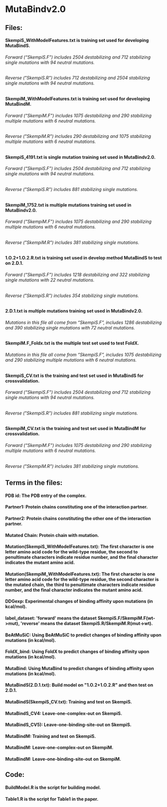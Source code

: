 # MutaBindv2.0

## Files:
  #### SkempiS_WithModelFeatures.txt is training set used for developing MutaBindS.
  ###### Forward (“SkempiS.F”) includes 2504 destabilizing and 712 stabilizing single mutations with 94 neutral mutations. 
  ###### Reverse ("SkempiS.R") includes 712 destabilizing and 2504 stabilizing single mutations with 94 neutral mutations.
  
  #### SkempiM_WithModelFeatures.txt is training set used for developing MutaBindM.
  ###### Forward (“SkempiM.F”) includes 1075 destabilizing and 290 stabilizing multiple mutations with 6 neutral mutations. 
  ###### Reverse ("SkempiM.R") includes 290 destabilizing and 1075 stabilizing multiple mutations with 6 neutral mutations.

  #### SkempiS_4191.txt is single mutation training set used in MutaBindv2.0.
  ###### Forward (“SkempiS.F”) includes 2504 destabilizing and 712 stabilizing single mutations with 94 neutral mutations. 
  ###### Reverse ("SkempiS.R") includes 881 stabilizing single mutations.
  
  #### SkempiM_1752.txt is multiple mutations training set used in MutaBindv2.0.
  ###### Forward (“SkempiM.F”) includes 1075 destabilizing and 290 stabilizing multiple mutations with 6 neutral mutations. 
  ###### Reverse ("SkempiM.R") includes 381 stabilizing single mutations.
  
  #### 1.O.2+1.O.2.R.txt is training set used in develop method MutaBindS to test on 2.D.1.
  ###### Forward (“SkempiS.F”) includes 1218 destabilizing and 322 stabilizing single mutations with 22 neutral mutations. 
  ###### Reverse ("SkempiS.R") includes 354 stabilizing single mutations.
  
  #### 2.D.1.txt is multiple mutations training set used in MutaBindv2.0.
  ###### Mutations in this file all come from “SkempiS.F”, includes 1286 destabilizing and 390 stabilizing single mutations with 72 neutral mutations. 
  
  #### SkempiM.F_Foldx.txt is the multiple test set used to test FoldX.
  ###### Mutations in this file all come from “SkempiS.F”, includes 1075 destabilizing and 290 stabilizing multiple mutations with 6 neutral mutations. 
  
  #### SkempiS_CV.txt is the training and test set used in MutaBindS for crossvalidation.
  ###### Forward (“SkempiS.F”) includes 2504 destabilizing and 712 stabilizing single mutations with 94 neutral mutations. 
  ###### Reverse ("SkempiS.R") includes 881 stabilizing single mutations.
  
  #### SkempiM_CV.txt is the training and test set used in MutaBindM for crossvalidation.
  ###### Forward (“SkempiM.F”) includes 1075 destabilizing and 290 stabilizing multiple mutations with 6 neutral mutations. 
  ###### Reverse ("SkempiM.R") includes 381 stabilizing single mutations.



## Terms in the files:
  #### PDB id: The PDB entry of the complex.
  #### Partner1: Protein chains constituting one of the interaction partner. 
  #### Partner2: Protein chains constituting the other one of the interaction partner. 
  #### Mutated Chain: Protein chain with mutation.
  #### Mutation(SkempiS_WithModelFeatures.txt): The first character is one letter amino acid code for the wild-type residue, the second to penultimate characters indicate residue number, and the final character indicates the mutant amino acid.
  #### Mutation(SkempiM_WithModelFeatures.txt): The first character is one letter amino acid code for the wild-type residue, the second character is the mutated chain, the third to penultimate characters indicate residue number, and the final character indicates the mutant amino acid.
  #### DDGexp: Experimental changes of binding affinity upon mutations (in kcal/mol).
  #### label_dataset: 'forward' means the dataset SkempiS.F/SkempiM.F(wt->mut), 'reverse' means the dataset SkempiS.R/SkempiM.R(mut->wt).
  #### BeAtMuSiC: Using BeAtMuSiC to predict changes of binding affinity upon mutations (in kcal/mol).
  #### FoldX_bind: Using FoldX to predict changes of binding affinity upon mutations (in kcal/mol).
  #### MutaBind: Using MutaBind to predict changes of binding affinity upon mutations (in kcal/mol).
  #### MutaBindS(2.D.1.txt): Build model on "1.O.2+1.O.2.R" and then test on 2.D.1.
  #### MutaBindS(SkempiS_CV.txt): Training and test on SkempiS.
  #### MutaBindS_CV4: Leave-one-complex-out on SkempiS.
  #### MutaBindS_CV5): Leave-one-binding-site-out on SkempiS.
  #### MutaBindM: Training and test on SkempiS.
  #### MutaBindM: Leave-one-complex-out on SkempiM.
  #### MutaBindM: Leave-one-binding-site-out on SkempiM.
  
  

## Code:
  #### BuildModel.R is the script for building model.
  #### Table1.R is the script for Table1 in the paper.
